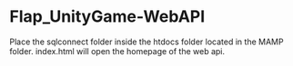 # Flap_UnityGame-WebAPI
Place the sqlconnect folder inside the htdocs folder located in the MAMP folder. index.html will open the homepage of the web api.
